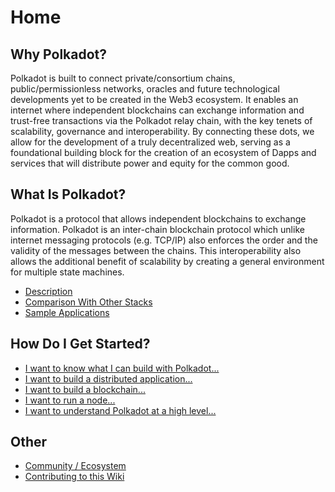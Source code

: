 # Home

## Why Polkadot?

Polkadot is built to connect private/consortium chains, public/permissionless networks, oracles and future technological developments yet to be created in the Web3 ecosystem. It enables an internet where independent blockchains can exchange information and trust-free transactions via the Polkadot relay chain, with the key tenets of scalability, governance and interoperability.
By connecting these dots, we allow for the development of a truly decentralized web, serving as a foundational building block for the creation of an ecosystem of Dapps and services that will distribute power and equity for the common good.

## What Is Polkadot?

Polkadot is a protocol that allows independent blockchains to exchange information. Polkadot is an inter-chain blockchain protocol which unlike internet messaging protocols (e.g. TCP/IP) also enforces the order and the validity of the messages between the chains. This interoperability also allows the additional benefit of scalability by creating a general environment for multiple state machines.

* [Description](polkadot)
* [Comparison With Other Stacks](polkadot/information/comparison)
* [Sample Applications](community)

## How Do I Get Started?

* [I want to know what I can build with Polkadot...](polkadot/builders)
* [I want to build a distributed application...](polkadot/builders/starter_guide)
* [I want to build a blockchain...](polkadot/builders/examples/networks)
* [I want to run a node...](polkadot/network_maintainers)
* [I want to understand Polkadot at a high level...](polkadot)

## Other

* [Community / Ecosystem](community)
* [Contributing to this Wiki](contribution_guidelines)
